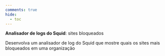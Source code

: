 ```yaml
---
comments: true
hide:
  - toc
---
```


**Analisador de logs do Squid**: sites bloqueados

Desenvolva um analisador de log do Squid que mostre quais os sites mais bloqueados em uma organização

